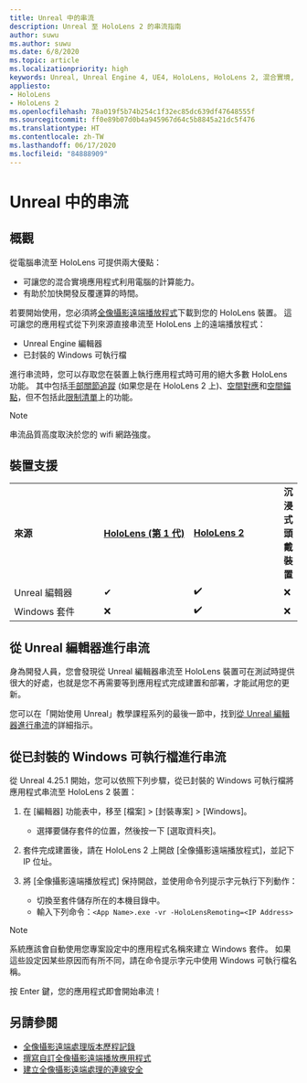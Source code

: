 ```yaml
---
title: Unreal 中的串流
description: Unreal 至 HoloLens 2 的串流指南
author: suwu
ms.author: suwu
ms.date: 6/8/2020
ms.topic: article
ms.localizationpriority: high
keywords: Unreal, Unreal Engine 4, UE4, HoloLens, HoloLens 2, 混合實境, 串流, 電腦, 全像攝影應用程式遠端處理, 全像攝影遠端播放程式, 文件
appliesto:
- HoloLens
- HoloLens 2
ms.openlocfilehash: 78a019f5b74b254c1f32ec85dc639df47648555f
ms.sourcegitcommit: ff0e89b07d0b4a945967d64c5b8845a21dc5f476
ms.translationtype: HT
ms.contentlocale: zh-TW
ms.lasthandoff: 06/17/2020
ms.locfileid: "84888909"
---
```

# <a name="streaming-in-unreal"></a>Unreal 中的串流

## <a name="overview"></a>概觀
從電腦串流至 HoloLens 可提供兩大優點： 
* 可讓您的混合實境應用程式利用電腦的計算能力。 
* 有助於加快開發反覆運算的時間。 

若要開始使用，您必須將[全像攝影遠端播放程式](holographic-remoting-player.md)下載到您的 HoloLens 裝置。 這可讓您的應用程式從下列來源直接串流至 HoloLens 上的遠端播放程式：

* Unreal Engine 編輯器
* 已封裝的 Windows 可執行檔 

進行串流時，您可以存取您在裝置上執行應用程式時可用的絕大多數 HoloLens 功能。 其中包括[手部關節追蹤](unreal-hand-tracking.md) (如果您是在 HoloLens 2 上)、[空間對應](unreal-spatial-mapping.md)和[空間錨點](unreal-spatial-anchors.md)，但不包括此[限制清單](holographic-remoting-troubleshooting.md)上的功能。 

> [!NOTE]
> 串流品質高度取決於您的 wifi 網路強度。

## <a name="device-support"></a>裝置支援

<table>
    <colgroup>
    <col width="33%" />
    <col width="33%" />
    <col width="33%" />
    </colgroup>
    <tr>
        <td><strong>來源</strong></td>
        <td><a href="https://docs.microsoft.com/hololens/hololens1-hardware"><strong>HoloLens (第 1 代)</strong></a></td>
        <td><a href="https://www.microsoft.com/hololens/hardware"><strong>HoloLens 2</strong></a></td>
        <td><strong>沉浸式頭戴裝置</strong></td>
    </tr>
     <tr>
        <td>Unreal 編輯器</td>
        <td>✔</td>
        <td>✔️</td>
        <td>❌</td>
    </tr>
    <tr>
        <td>Windows 套件</td>
        <td>❌</td>
        <td>✔️</td>
        <td>❌</td>
    </tr>

</table>

## <a name="streaming-from-the-unreal-editor"></a>從 Unreal 編輯器進行串流

身為開發人員，您會發現從 Unreal 編輯器串流至 HoloLens 裝置可在測試時提供很大的好處，也就是您不再需要等到應用程式完成建置和部署，才能試用您的更新。

您可以在「開始使用 Unreal」教學課程系列的最後一節中，找到[從 Unreal 編輯器進行串流](unreal-uxt-ch6.md#device-only-streaming)的詳細指示。

## <a name="streaming-from-a-packaged-windows-executable"></a>從已封裝的 Windows 可執行檔進行串流

從 Unreal 4.25.1 開始，您可以依照下列步驟，從已封裝的 Windows 可執行檔將應用程式串流至 HoloLens 2 裝置： 

1. 在 [編輯器] 功能表中，移至 [檔案] > [封裝專案] > [Windows]。 
    * 選擇要儲存套件的位置，然後按一下 [選取資料夾]。

2. 套件完成建置後，請在 HoloLens 2 上開啟 [全像攝影遠端播放程式]，並記下 IP 位址。 
3. 將 [全像攝影遠端播放程式] 保持開啟，並使用命令列提示字元執行下列動作： 
    * 切換至套件儲存所在的本機目錄中。
    * 輸入下列命令：```<App Name>.exe -vr -HoloLensRemoting=<IP Address>```

> [!NOTE]
> 系統應該會自動使用您專案設定中的應用程式名稱來建立 Windows 套件。 如果這些設定因某些原因而有所不同，請在命令提示字元中使用 Windows 可執行檔名稱。

按 Enter 鍵，您的應用程式即會開始串流！

## <a name="see-also"></a>另請參閱
* [全像攝影遠端處理版本歷程記錄](holographic-remoting-version-history.md)
* [撰寫自訂全像攝影遠端播放應用程式](holographic-remoting-create-player.md)
* [建立全像攝影遠端處理的連線安全](holographic-remoting-secure-connection.md)
